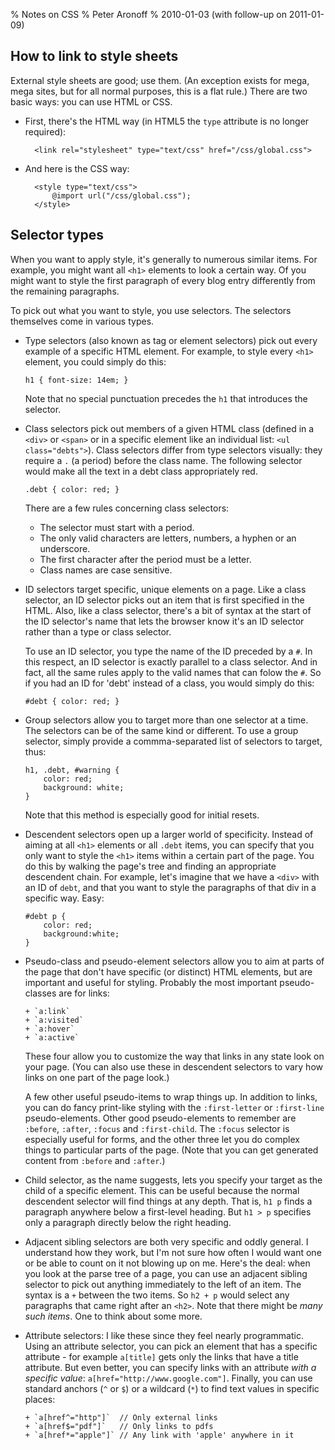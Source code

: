 % Notes on CSS
% Peter Aronoff
% 2010-01-03 (with follow-up on 2011-01-09)

## How to link to style sheets

External style sheets are good; use them. (An exception exists for mega, mega sites, but for all normal purposes, this is a flat rule.) There are two basic ways: you can use HTML or CSS.

+ First, there's the HTML way (in HTML5 the `type` attribute is no longer required):

		<link rel="stylesheet" type="text/css" href="/css/global.css">



+ And here is the CSS way:

		<style type="text/css">
			@import url("/css/global.css");
		</style>

## Selector types

When you want to apply style, it's generally to numerous similar items. For example, you might want all `<h1>` elements to look a certain way. Of you might want to style the first paragraph of every blog entry differently from the remaining paragraphs.

To pick out what you want to style, you use selectors. The selectors themselves come in various types.

+	Type selectors (also known as tag or element selectors) pick out every example of a specific HTML element. For example, to style every `<h1>` element, you could simply do this:

		h1 { font-size: 14em; }

	Note that no special punctuation precedes the `h1` that introduces the selector.

+	Class selectors pick out members of a given HTML class (defined in a `<div>` or `<span>` or in a specific element like an individual list: `<ul class="debts">`). Class selectors differ from type selectors visually: they require a `.` (a period) before the class name. The following selector would make all the text in a debt class appropriately red.

		.debt { color: red; }

	There are a few rules concerning class selectors:

	+ The selector must start with a period.
	+ The only valid characters are letters, numbers, a hyphen or an underscore.
	+ The first character after the period must be a letter.
	+ Class names are case sensitive.

+	ID selectors target specific, unique elements on a page. Like a class selector, an ID selector picks out an item that is first specified in the HTML. Also, like a class selector, there's a bit of syntax at the start of the ID selector's name that lets the browser know it's an ID selector rather than a type or class selector.

	To use an ID selector, you type the name of the ID preceded by a `#`. In this respect, an ID selector is exactly parallel to a class selector. And in fact, all the same rules apply to the valid names that can folow the `#`. So if you had an ID for 'debt' instead of a class, you would simply do this:

		#debt { color: red; }

+	Group selectors allow you to target more than one selector at a time. The selectors can be of the same kind or different. To use a group selector, simply provide a commma-separated list of selectors to target, thus:

		h1, .debt, #warning {
			color: red;
			background: white;
		}

	Note that this method is especially good for initial resets.

+	Descendent selectors open up a larger world of specificity. Instead of aiming at all `<h1>` elements or all `.debt` items, you can specify that you only want to style the `<h1>` items within a certain part of the page. You do this by walking the page's tree and finding an appropriate descendent chain. For example, let's imagine that we have a `<div>` with an ID of `debt`, and that you want to style the paragraphs of that div in a specific way. Easy:

		#debt p {
			color: red;
			background:white;
		}

+	Pseudo-class and pseudo-element selectors allow you to aim at parts of the page that don't have specific (or distinct) HTML elements, but are important and useful for styling. Probably the most important pseudo-classes are for links:

		+ `a:link`
		+ `a:visited`
		+ `a:hover`
		+ `a:active`

	These four allow you to customize the way that links in any state look on your page. (You can also use these in descendent selectors to vary how links on one part of the page look.)

	A few other useful pseudo-items to wrap things up. In addition to links, you can do fancy print-like styling with the `:first-letter` or `:first-line` pseudo-elements. Other good pseudo-elements to remember are `:before`, `:after`, `:focus` and `:first-child`. The `:focus` selector is especially useful for forms, and the other three let you do complex things to particular parts of the page. (Note that you can get generated content from `:before` and `:after`.)

+	Child selector, as the name suggests, lets you specify your target as the child of a specific element. This can be useful because the normal descendent selector will find things at any depth. That is, `h1 p` finds a paragraph anywhere below a first-level heading. But `h1 > p` specifies only a paragraph directly below the right heading.

+	Adjacent sibling selectors are both very specific and oddly general. I understand how they work, but I'm not sure how often I would want one or be able to count on it not blowing up on me. Here's the deal: when you look at the parse tree of a page, you can use an adjacent sibling selector to pick out anything immediately to the left of an item. The syntax is a `+` between the two items. So `h2 + p` would select any paragraphs that came right after an `<h2>`. Note that there might be _many such items_. One to think about some more.

+	Attribute selectors: I like these since they feel nearly programmatic. Using an attribute selector, you can pick an element that has a specific attribute - for example `a[title]` gets only the links that have a title attribute. But even better, you can specify links with an attribute _with a specific value_: `a[href="http://www.google.com"]`. Finally, you can use standard anchors (`^` or `$`) or a wildcard (`*`) to find text values in specific places:

		+ `a[href^="http"]`  // Only external links
		+ `a[href$="pdf"]`   // Only links to pdfs
		+ `a[href*="apple"]` // Any link with 'apple' anywhere in it
